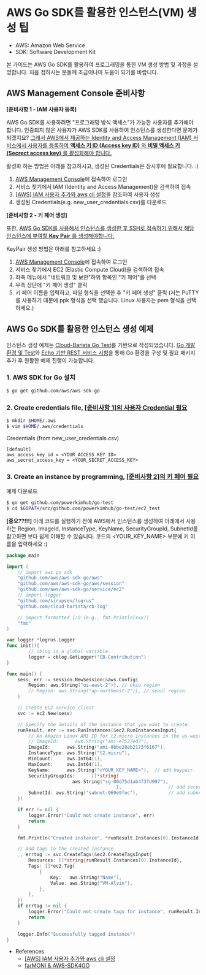 # AWS Go SDK를 활용한 인스턴스(VM) 생성 팁
* AWS: Amazon Web Service
* SDK: Software Development Kit

본 가이드는 AWS Go SDK를 활용하여 프로그래밍을 통한 VM 생성 방법 및 과정을 설명합니다. 처음 접하시는 분들께 조금이나마 도움이 되기를 바랍니다.


## AWS Management Console 준비사항

**[준비사항 1 - IAM 사용자 등록]**

AWS Go SDK를 사용하려면 "프로그래밍 방식 액세스"가 가능한 사용자를 추가해야 합니다. 인증되지 않은 사용자가 AWS SDK를 사용하여 인스턴스를 생성한다면 문제가 되겠지요? <ins>그래서 AWS에서 제공하는 Identity and Access Management (IAM) 서비스에서 사용자를 등록하여 **액세스 키 ID (Access key ID)** 와 **비밀 엑세스 키 (Secrect access key)** 를 활성화해야 합니다.</ins>

활성화 하는 방법은 아래를 참고하시고, 생성된 Credentials은 잠시후에 필요합니다. :)
1. [AWS Management Console](https://aws.amazon.com/ko/console/)에 접속하여 로그인
2. 서비스 찾기에서 IAM (Identity and Access Management)을 검색하여 접속
3. [[AWS] IAM 사용자 추가와 aws cli 설정](https://jybaek.tistory.com/838)을 참조하여 사용자 생성
4. 생성된 Credentials(e.g. new_user_credentials.csv)를 다운로드


**[준비사항 2 - 키 페어 생성]**

또한, <ins>AWS Go SDK를 사용해서 인스턴스를 생성한 후 SSH로 접속하기 위해서 해당 인스턴스에 부여할 **Key Pair** 를 생성해야합니다.</ins>

KeyPair 생성 방법은 아래를 참고하세요 :)
1. [AWS Management Console](https://aws.amazon.com/ko/console/)에 접속하여 로그인
2. 서비스 찾기에서 EC2 (Elastic Compute Cloud)을 검색하여 접속
3. 좌측 메뉴에서 "네트워크 및 보안"하위 항목인 "키 페어"를 선택
4. 우측 상단에 "키 페어 생성" 클릭
5. 키 페어 이름을 입력하고, 파일 형식을 선택한 후 "키 페어 생성" 클릭
(저는 PuTTY를 사용하기 때문에 ppk 형식을 선택 했습니다. Linux 사용자는 pem 형식을 선택하세요.)


## AWS Go SDK를 활용한 인스턴스 생성 예제
인스턴스 생성 예제는 [Cloud-Barista Go Test](https://github.com/powerkimhub/go-test.git)를 기반으로 작성되었습니다.
[Go 개발 환경 및 Test](https://gist.github.com/powerkimhub/d1d6b260228746e14151685bbf2cdf03)와 [Echo 기반 REST 서비스 시험](https://github.com/cb-contributhon/cb-contributhon-2020/tree/master/w1/rest-server)을 통해 Go 환경을 구성 및 필요 패키지 추가 후 원활한 예제 진행이 가능합니다.


### 1. AWS SDK for Go 설치
```bash
$ go get github.com/aws/aws-sdk-go
```

### 2. Create credentials file, <ins>**[준비사항 1]의 사용자 Credential 필요**</ins>
```bash
$ mkdir $HOME/.aws
$ vim $HOME/.aws/credentials
```

Credentials (from new_user_credentials.csv)
```
[default]
aws_access_key_id = <YOUR_ACCESS_KEY_ID>
aws_secret_access_key = <YOUR_SECRET_ACCESS_KEY>
```

### 3. Create an instance by programming, <ins>**[준비사항 2]의 키 페어 필요**</ins>
예제 다운로드
```bash
$ go get github.com/powerkimhub/go-test
$ cd $GOPATH/src/github.com/powerkimhub/go-test/ec2_test
```

**[중요??!!!]** 아래 코드를 실행하기 전에 AWS에서 인스턴스를 생성하여 아래에서 사용하는 Region, ImageId, InstanceType, KeyName, SecurityGroupId, SubnetId를 참고하면 보다 쉽게 이해할 수 있습니다.
코드의 <YOUR_KEY_NAME> 부분에 키 이름을 입력하세요 :)
```go
package main

import (
    // import aws go sdk
    "github.com/aws/aws-sdk-go/aws"
    "github.com/aws/aws-sdk-go/aws/session"
    "github.com/aws/aws-sdk-go/service/ec2"
    // import logger
    "github.com/sirupsen/logrus"
    "github.com/cloud-barista/cb-log"

    // import formatted I/O (e.g., fmt.Println(xxx))
    "fmt"
)

var logger *logrus.Logger
func init(){
        // cblog is a global variable.
        logger = cblog.GetLogger("CB-Contribution")
}

func main() {
    sess, err := session.NewSession(&aws.Config{
        Region: aws.String("us-east-2")}, // ohio region
        // Region: aws.String("ap-northeast-2")}, // seoul region.
    )

    // Create EC2 service client
    svc := ec2.New(sess)

    // Specify the details of the instance that you want to create.
    runResult, err := svc.RunInstances(&ec2.RunInstancesInput{
        // An Amazon Linux AMI ID for t2.micro instances in the us-west-2 region
        // ImageId:      aws.String("ami-e7527ed7"),
        ImageId:      aws.String("ami-0bbe28eb2173f6167"),
        InstanceType: aws.String("t2.micro"),
        MinCount:     aws.Int64(1),
        MaxCount:     aws.Int64(1),
        KeyName:      aws.String("<YOUR_KEY_NAME>"),  // add keypair.
        SecurityGroupIds:      []*string{
                        aws.String("sg-00d75d1ab4f3fd997"),
                                        },                 // add security group.
        SubnetId: aws.String("subnet-969e9fec"),           // add subnet.
    })

    if err != nil {
        logger.Error("Could not create instance", err)
        return
    }

    fmt.Println("Created instance", *runResult.Instances[0].InstanceId)

    // Add tags to the created instance
    _, errtag := svc.CreateTags(&ec2.CreateTagsInput{
        Resources: []*string{runResult.Instances[0].InstanceId},
        Tags: []*ec2.Tag{
            {
                Key:   aws.String("Name"),
                Value: aws.String("VM-Alvin"),
            },
        },
    })
    if errtag != nil {
        logger.Error("Could not create tags for instance", runResult.Instances[0].InstanceId, errtag)
        return
    }

    logger.Info("Successfully tagged instance")
}
```


* References
   * [[AWS] IAM 사용자 추가와 aws cli 설정](https://jybaek.tistory.com/838)
   * [farMONI & AWS-SDK4GO](https://drive.google.com/file/d/1jpaP0f3tJ2p27GPCNkJ_M3S98rBFJRIK/view?usp=sharing)
